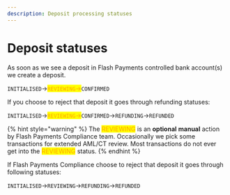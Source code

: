 ```yaml
---
description: Deposit processing statuses
---
```


# Deposit statuses

As soon as we see a deposit in Flash Payments controlled bank account(s) we create a deposit.

`INITIALISED`-><mark style="color:orange;">`REVIEWING`</mark><mark style="color:orange;">→</mark>`CONFIRMED`

If you choose to reject that deposit it goes through refunding statuses:

`INITIALISED`-><mark style="color:orange;">`REVIEWING`</mark><mark style="color:orange;">→</mark>`CONFIRMED`→`REFUNDING`→`REFUNDED`&#x20;

{% hint style="warning" %}
The <mark style="color:orange;">REVIEWING</mark> is an **optional** **manual** action by Flash Payments Compliance team. Occasionally we pick some transactions for extended AML/CT review. Most transactions do not ever get into the <mark style="color:orange;">REVIEWING</mark> status.
{% endhint %}

If Flash Payments Compliance choose to reject that deposit it goes through following statuses:

`INITIALISED`→`REVIEWING`→`REFUNDING`→`REFUNDED`&#x20;

